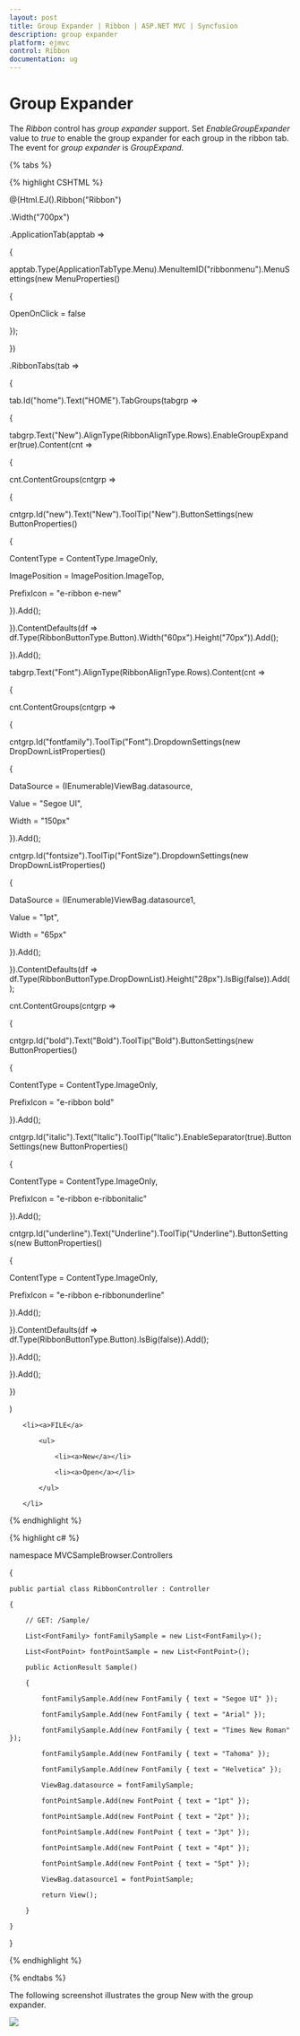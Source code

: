 ```yaml
---
layout: post
title: Group Expander | Ribbon | ASP.NET MVC | Syncfusion
description: group expander
platform: ejmvc
control: Ribbon
documentation: ug
---
```


# Group Expander

The _Ribbon_ control has _group expander_ support. Set _EnableGroupExpander_ value to _true_ to enable the group expander for each group in the ribbon tab. The event for _group expander_ is _GroupExpand_.

{% tabs %}

{% highlight CSHTML %}

@(Html.EJ().Ribbon("Ribbon")

.Width("700px")

.ApplicationTab(apptab =>

{

apptab.Type(ApplicationTabType.Menu).MenuItemID("ribbonmenu").MenuSettings(new MenuProperties()

{

OpenOnClick = false

});

})

.RibbonTabs(tab =>

{

tab.Id("home").Text("HOME").TabGroups(tabgrp =>

{

tabgrp.Text("New").AlignType(RibbonAlignType.Rows).EnableGroupExpander(true).Content(cnt =>

{

cnt.ContentGroups(cntgrp =>

{

cntgrp.Id("new").Text("New").ToolTip("New").ButtonSettings(new ButtonProperties()

{



ContentType = ContentType.ImageOnly,

ImagePosition = ImagePosition.ImageTop,

PrefixIcon = "e-ribbon e-new"

}).Add();

}).ContentDefaults(df => df.Type(RibbonButtonType.Button).Width("60px").Height("70px")).Add();

}).Add();

tabgrp.Text("Font").AlignType(RibbonAlignType.Rows).Content(cnt =>

{

cnt.ContentGroups(cntgrp =>

{

cntgrp.Id("fontfamily").ToolTip("Font").DropdownSettings(new DropDownListProperties()

{

DataSource = (IEnumerable<FontFamily>)ViewBag.datasource,

Value = "Segoe UI",

Width = "150px"

}).Add();

cntgrp.Id("fontsize").ToolTip("FontSize").DropdownSettings(new DropDownListProperties()

{

DataSource = (IEnumerable<FontPoint>)ViewBag.datasource1,

Value = "1pt",

Width = "65px"

}).Add();

}).ContentDefaults(df => df.Type(RibbonButtonType.DropDownList).Height("28px").IsBig(false)).Add();

cnt.ContentGroups(cntgrp =>

{

cntgrp.Id("bold").Text("Bold").ToolTip("Bold").ButtonSettings(new ButtonProperties()

{

ContentType = ContentType.ImageOnly,

PrefixIcon = "e-ribbon bold"

}).Add();

cntgrp.Id("italic").Text("Italic").ToolTip("Italic").EnableSeparator(true).ButtonSettings(new ButtonProperties()

{

ContentType = ContentType.ImageOnly,

PrefixIcon = "e-ribbon e-ribbonitalic"

}).Add();

cntgrp.Id("underline").Text("Underline").ToolTip("Underline").ButtonSettings(new ButtonProperties()

{

ContentType = ContentType.ImageOnly,

PrefixIcon = "e-ribbon e-ribbonunderline"

}).Add();

}).ContentDefaults(df => df.Type(RibbonButtonType.Button).IsBig(false)).Add();

}).Add();

}).Add();

})

)



<ul id="ribbonmenu">

	<li><a>FILE</a>

		<ul>

			<li><a>New</a></li>

			<li><a>Open</a></li>

		</ul>

	</li>

</ul>




<style type="text/css">

	.e-ribbon .e-new:before 
	{

	content: "\e646";

	font-size: 36px;

	position: relative;

	left: -12px;

	top: -4px;

	}



	.e-ribbon .e-ribbonitalic:before 
	{

	content: "\e635";

	}



	.e-ribbon .bold:before
	{

	content: "\e636";

	}



	.e-ribbon .e-ribbonunderline:before 
	{

	content: "\e634";

	}

</style>

{% endhighlight %}

{% highlight c# %}

namespace MVCSampleBrowser.Controllers

{

	public partial class RibbonController : Controller

	{

		// GET: /Sample/

		List<FontFamily> fontFamilySample = new List<FontFamily>();

		List<FontPoint> fontPointSample = new List<FontPoint>();

		public ActionResult Sample()

		{

			fontFamilySample.Add(new FontFamily { text = "Segoe UI" });

			fontFamilySample.Add(new FontFamily { text = "Arial" });

			fontFamilySample.Add(new FontFamily { text = "Times New Roman" });

			fontFamilySample.Add(new FontFamily { text = "Tahoma" });

			fontFamilySample.Add(new FontFamily { text = "Helvetica" });

			ViewBag.datasource = fontFamilySample;

			fontPointSample.Add(new FontPoint { text = "1pt" });

			fontPointSample.Add(new FontPoint { text = "2pt" });

			fontPointSample.Add(new FontPoint { text = "3pt" });

			fontPointSample.Add(new FontPoint { text = "4pt" });

			fontPointSample.Add(new FontPoint { text = "5pt" });

			ViewBag.datasource1 = fontPointSample;

			return View();

		}

	}
	
}

{% endhighlight %}


{% endtabs %} 


The following screenshot illustrates the group New with the group expander.

![](Group-Expander_images/Group-Expander_img1.png)



